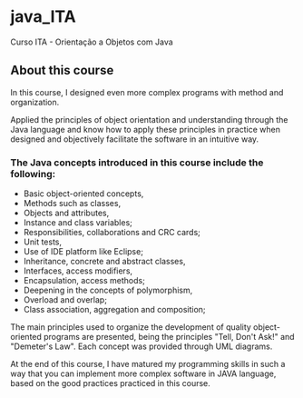 # java_ITA
Curso ITA - Orientação a Objetos com Java
## About this course

In this course, I designed even more complex programs with method and organization.

Applied the principles of object orientation and understanding through the Java language and know how to apply these principles in practice when designed and objectively facilitate the software in an intuitive way.

### The Java concepts introduced in this course include the following: 

* Basic object-oriented concepts,
* Methods such as classes,
* Objects and attributes,
* Instance and class variables;
* Responsibilities, collaborations and CRC cards;
* Unit tests,
* Use of IDE platform like Eclipse;
* Inheritance, concrete and abstract classes,
* Interfaces, access modifiers,
* Encapsulation, access methods;
* Deepening in the concepts of polymorphism,
* Overload and overlap;
* Class association, aggregation and composition;

The main principles used to organize the development of quality object-oriented programs are presented, being the principles "Tell, Don't Ask!" and "Demeter's Law".
Each concept was provided through UML diagrams.

At the end of this course, I have matured my programming skills in such a way that you can implement more complex software in JAVA language, based on the good practices practiced in this course.
